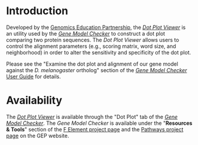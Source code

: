 Introduction
============

Developed by the [Genomics Education Partnership](https://thegep.org), the [*Dot
Plot Viewer*](https://gander.wustl.edu/%7ewilson/dotplotviewer/index.html) is an
utility used by the [*Gene Model
Checker*](https://gander.wustl.edu/%7ewilson/genechecker/index.html) to
construct a dot plot comparing two protein sequences. The *Dot Plot Viewer*
allows users to control the alignment parameters (e.g., scoring matrix, word
size, and neighborhood) in order to alter the sensitivity and specificity of the
dot plot.

Please see the "Examine the dot plot and alignment of our gene model against the
*D. melanogaster* ortholog" section of the [*Gene Model Checker* User
Guide](https://community.gep.wustl.edu/repository/documentations/Gene_Model_Checker_User_Guide.pdf)
for details.



Availability
============

The [*Dot Plot
Viewer*](https://gander.wustl.edu/%7ewilson/dotplotviewer/index.html) is
available through the "Dot Plot" tab of the [*Gene Model
Checker*](https://gander.wustl.edu/%7ewilson/genechecker/index.html). The *Gene
Model Checker* is available under the "**Resources & Tools**" section of the [F
Element project page](https://thegep.org/felement/) and the [Pathways project
page](https://thegep.org/pathways/) on the GEP website.

